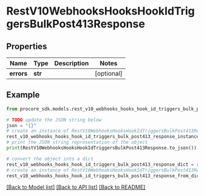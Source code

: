 # RestV10WebhooksHooksHookIdTriggersBulkPost413Response


## Properties

Name | Type | Description | Notes
------------ | ------------- | ------------- | -------------
**errors** | **str** |  | [optional] 

## Example

```python
from procore_sdk.models.rest_v10_webhooks_hooks_hook_id_triggers_bulk_post413_response import RestV10WebhooksHooksHookIdTriggersBulkPost413Response

# TODO update the JSON string below
json = "{}"
# create an instance of RestV10WebhooksHooksHookIdTriggersBulkPost413Response from a JSON string
rest_v10_webhooks_hooks_hook_id_triggers_bulk_post413_response_instance = RestV10WebhooksHooksHookIdTriggersBulkPost413Response.from_json(json)
# print the JSON string representation of the object
print(RestV10WebhooksHooksHookIdTriggersBulkPost413Response.to_json())

# convert the object into a dict
rest_v10_webhooks_hooks_hook_id_triggers_bulk_post413_response_dict = rest_v10_webhooks_hooks_hook_id_triggers_bulk_post413_response_instance.to_dict()
# create an instance of RestV10WebhooksHooksHookIdTriggersBulkPost413Response from a dict
rest_v10_webhooks_hooks_hook_id_triggers_bulk_post413_response_from_dict = RestV10WebhooksHooksHookIdTriggersBulkPost413Response.from_dict(rest_v10_webhooks_hooks_hook_id_triggers_bulk_post413_response_dict)
```
[[Back to Model list]](../README.md#documentation-for-models) [[Back to API list]](../README.md#documentation-for-api-endpoints) [[Back to README]](../README.md)


